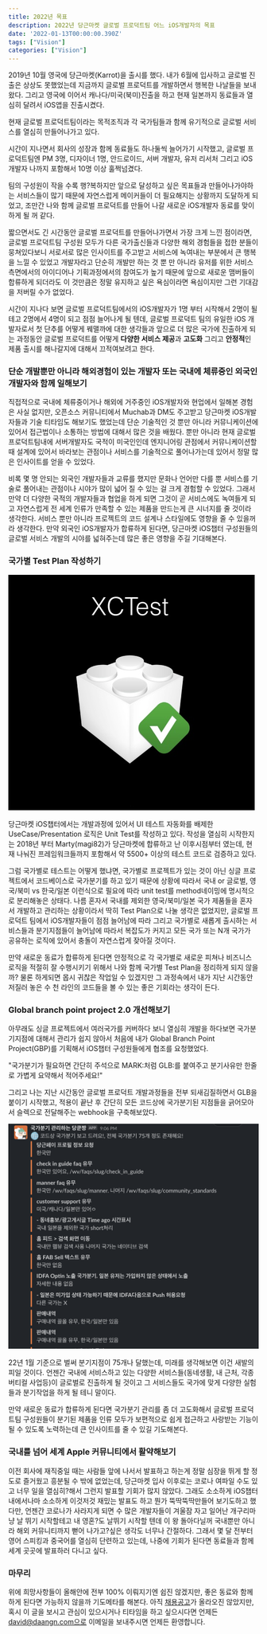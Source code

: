 ```yaml
---
title: 2022년 목표
description: 2022년 당근마켓 글로벌 프로덕트팀 어느 iOS개발자의 목표
date: '2022-01-13T00:00:00.390Z'
tags: ["Vision"]
categories: ["Vision"]
---
```


2019년 10월 영국에 당근마켓(Karrot)을 출시를 했다. 내가 6월에 입사하고 글로벌 진출은 상상도 못했었는데 지금까지 글로벌 프로덕트를 개발하면서 행복한 나날들을 보내왔다. 그리고 영국에 이어서 캐나다/미국(북미)진출을 하고 현재 일본까지 동료들과 열심히 달려서 iOS앱을 진출시켰다.

현재 글로벌 프로덕트팀이라는 목적조직과 각 국가팀들과 함께 유기적으로 글로벌 서비스를 열심히 만들어나가고 있다.

시간이 지나면서 회사의 성장과 함께 동료들도 하나둘씩 늘어가기 시작했고, 글로벌 프로덕트팀엔 PM 3명, 디자이너 1명, 안드로이드, 서버 개발자, 유저 리서처 그리고 iOS개발자 나까지 포함해서 10명 이상 훌쩍넘겼다.

팀의 구성원이 작을 수록 행?복하지만 앞으로 달성하고 싶은 목표들과 만들어나가야하는 서비스들이 많기 때문에 자연스럽게 메이커들이 더 필요해지는 상황까지 도달하게 되었고, 조만간 나와 함께 글로벌 프로덕트를 만들어 나갈 새로운 iOS개발자 동료를 맞이하게 될 꺼 같다.

짧으면서도 긴 시간동안 글로벌 프로덕트를 만들어나가면서 가장 크게 느낀 점이라면, 글로벌 프로덕트팀 구성원 모두가 다른 국가출신들과 다양한 해외 경험들을 접한 분들이 뭉쳐있다보니 서로서로 많은 인사이트를 주고받고 서비스에 녹여내는 부분에서 큰 행복을 느낄 수 있었고 개발자라고 단순히 개발만 하는 것 뿐 만 아니라 유저를 위한 서비스 측면에서의 아이디어나 기획과정에서의 참여도가 높기 때문에 앞으로 새로운 맴버들이 합류하게 되더라도 이 것만큼은 정말 유지하고 싶은 욕심이라면 욕심이지만 그런 기대감을 저버릴 수가 없었다.

시간이 지나다 보면 글로벌 프로덕트팀에서의 iOS개발자가 1명 부터 시작해서 2명이 될 테고 2명에서 4명이 되고 점점 늘어나게 될 텐데, 
글로벌 프로덕트 팀의 유일한 iOS 개발자로서 첫 단추를 어떻게 꿰맬까에 대한 생각들과 앞으로 더 많은 국가에 진출하게 되는 과정동안 글로벌 프로덕트를 어떻게 **다양한 서비스 제공**과 **고도화** 그리고 **안정적**인 제품 출시를 해나갈지에 대해서 끄적여보려고 한다.

### 단순 개발뿐만 아니라 해외경험이 있는 개발자 또는 국내에 체류중인 외국인 개발자와 함께 일해보기
직접적으로 국내에 체류중이거나 해외에 거주중인 iOS개발자와 현업에서 일해본 경험은 사실 없지만, 오픈소스 커뮤니티에서 Muchab과 DM도 주고받고 당근마켓 iOS개발자들과 기술 티타임도 해보기도 했었는데 단순 기술적인 것 뿐만 아니라 커뮤니케이션에 있어서 접근법이나 소통하는 방법에 대해서 많은 것을 배웠다. 뿐만 아니라 현재 글로벌 프로덕트팀내에 서버개발자도 국적이 미국인인데 엔지니어링 관점에서 커뮤니케이션할 때 설계에 있어서 바라보는 관점이나 서비스를 기술적으로 풀어나가는데 있어서 정말 많은 인사이트를 얻을 수 있었다.

비록 몇 명 안되는 외국인 개발자들과 교류를 했지만 문화나 언어만 다를 뿐 서비스를 기술로 풀어내는 관점이나 시야가 많이 넓어 질 수 있는 걸 크게 경험할 수 있었다. 그래서 만약 더 다양한 국적의 개발자들과 협업을 하게 되면 그것이 곧 서비스에도 녹여들게 되고 자연스럽게 전 세계 인류가 만족할 수 있는 제품을 만드는게 큰 시너지를 줄 것이라 생각한다. 서비스 뿐만 아니라 프로젝트의 코드 설계나 스타일에도 영향을 줄 수 있을꺼라 생각한다.
만약 외국인 iOS개발자가 합류하게 된다면, 당근마켓 iOS챕터 구성원들의 글로벌 서비스 개발의 시야를 넓혀주는데 많은 좋은 영향을 주길 기대해본다.

### 국가별 Test Plan 작성하기

![](/images/blog/xctest.png)

당근마켓 iOS챕터에서는 개발과정에 있어서 UI 테스트 자동화를 배제한 UseCase/Presentation 로직은 Unit Test를 작성하고 있다. 작성을 열심히 시작한지는 2018년 부터 Marty(magi82)가 당근마켓에 합류하고 난 이후시점부터 였는데, 현재 나눠진 프레임워크들까지 포함해서 약 5500+ 이상의 테스트 코드로 검증하고 있다. 

그럼 국가별로 테스트는 어떻게 했냐면, 국가별로 프로젝트가 있는 것이 아닌 싱글 프로젝트에서 코드베이스로 국가분기를 하고 있기 때문에 상황에 따라서 국내 or 글로벌, 영국/북미 vs 한국/일본 이런식으로 필요에 따라 unit test를 method네이밍에 명시적으로 분리해놓은 상태다.
나름 혼자서 국내를 제외한 영국/북미/일본 국가 제품들을 혼자서 개발하고 관리하는 상황이라서 딱히 Test Plan으로 나눌 생각은 없었지만, 글로벌 프로덕트 팀에서 iOS개발자들이 점점 늘어남에 따라 그리고 국가별로 새롭게 출시하는 서비스들과 분기지점들이 늘어남에 따라서 복잡도가 커지고 모든 국가 또는 N개 국가가 공유하는 로직에 있어서 충돌이 자연스럽게 잦아질 것이다. 

만약 새로운 동료가 합류하게 된다면 안정적으로 각 국가별로 새로운 피쳐나 비즈니스 로직을 적절히 잘 수행시키기 위해서 나와 함께 국가별 Test Plan을 정리하게 되지 않을까? 물론 하게되면 몹시 귀찮은 작업일 수 있겠지만 그 과정속에서 내가 지난 시간동안 저질러 놓은 수 천 라인의 코드들을 볼 수 있는 좋은 기회라는 생각이 든다.

### Global branch point project 2.0 개선해보기
아무래도 싱글 프로젝트에서 여러국가를 커버하다 보니 열심히 개발을 하다보면 국가분기지점에 대해서 관리가 쉽지 않아서 처음에 내가 Global Branch Point Project(GBP)를 기획해서 iOS챕터 구성원들에게 협조를 요청했었다.

"국가분기가 필요하면 간단히 주석으로 MARK:처럼 GLB:를 붙여주고 분기사유만 한줄로 가볍게 요약해서 적어주세요!"

그리고 나는 지난 시간동안 글로벌 프로덕트 개발과정들을 전부 되새김질하면서 GLB을 붙이기 시작했고, 적용이 끝난 후 간단히 모든 코드상에 국가분기된 지점들을 긁어모아서 슬렉으로 전달해주는 webhook을 구축해보았다.

![](/images/blog/gbp.png)

22년 1월 기준으로 벌써 분기지점이 75개나 달했는데, 미래를 생각해보면 이건 새발의 피일 것이다. 언젠간 국내에 서비스하고 있는 다양한 서비스들(동네생활, 내 근처, 각종 버티컬 사업등)이 글로벌로 진출하게 될 것이고 그 서비스들도 국가에 맞게 다양한 실험들과 분기작업을 하게 될 테니 말이다.

만약 새로운 동료가 합류하게 된다면 국가분기 관리를 좀 더 고도화해서 글로벌 프로덕트팀 구성원들이 분기된 제품을 인류 모두가 보편적으로 쉽게 접근하고 사랑받는 기능이 될 수 있도록 노력하는데 큰 인사이트를 줄 수 있길 기도해본다.

### 국내를 넘어 세계 Apple 커뮤니티에서 활약해보기
이전 회사에 재직중일 때는 사람들 앞에 나서서 발표하고 하는게 정말 심장을 뛰게 할 정도로 즐거웠고 흥분될 수 밖에 없었는데, 당근마켓 입사 이후로는 코로나 여파일 수도 있고 너무 일을 열심히?해서 그런지 발표할 기회가 많지 않았다. 그래도 소소하게 iOS챕터내에서나마 소소하게 이것저것 재밌는 발표도 하고 뭔가 뚝딱뚝딱만들어 보기도하고 했다만, 언젠간 코로나가 사라지게 되면 수 많은 개발자들이 겨울잠 자고 일어난 개구리마냥 날 뛰기 시작할테고 내 영혼?도 날뛰기 시작할 텐데 이 왕 돌아다닐꺼 국내뿐만 아니라 해외 커뮤니티까지 뻗어 나가고?싶은 생각도 너무나 간절하다.
그래서 몇 달 전부터 영어 스피킹과 중국어를 열심히 단련하고 있는데, 나중에 기회가 된다면 동료들과 함께 세계 곳곳에 발표하러 다니고 싶다.


### 마무리
위에 희망사항들이 올해안에 전부 100% 이뤄지기엔 쉽진 않겠지만, 좋은 동료와 함께하게 된다면 가능하지 않을까 기도메타를 해본다.
아직 [채용공고](https://team.daangn.com/)가 올라오진 않았지만, 혹시 이 글을 보시고 관심이 있으시거나 티타임을 하고 싶으시다면 언제든 david@daangn.com으로 이메일을 보내주시면 언제든 환영합니다.